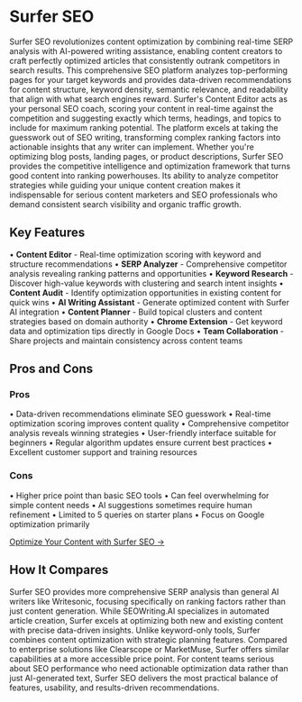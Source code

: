 # Surfer SEO

Surfer SEO revolutionizes content optimization by combining real-time SERP analysis with AI-powered writing assistance, enabling content creators to craft perfectly optimized articles that consistently outrank competitors in search results. This comprehensive SEO platform analyzes top-performing pages for your target keywords and provides data-driven recommendations for content structure, keyword density, semantic relevance, and readability that align with what search engines reward. Surfer's Content Editor acts as your personal SEO coach, scoring your content in real-time against the competition and suggesting exactly which terms, headings, and topics to include for maximum ranking potential. The platform excels at taking the guesswork out of SEO writing, transforming complex ranking factors into actionable insights that any writer can implement. Whether you're optimizing blog posts, landing pages, or product descriptions, Surfer SEO provides the competitive intelligence and optimization framework that turns good content into ranking powerhouses. Its ability to analyze competitor strategies while guiding your unique content creation makes it indispensable for serious content marketers and SEO professionals who demand consistent search visibility and organic traffic growth.

## Key Features

• **Content Editor** - Real-time optimization scoring with keyword and structure recommendations
• **SERP Analyzer** - Comprehensive competitor analysis revealing ranking patterns and opportunities
• **Keyword Research** - Discover high-value keywords with clustering and search intent insights
• **Content Audit** - Identify optimization opportunities in existing content for quick wins
• **AI Writing Assistant** - Generate optimized content with Surfer AI integration
• **Content Planner** - Build topical clusters and content strategies based on domain authority
• **Chrome Extension** - Get keyword data and optimization tips directly in Google Docs
• **Team Collaboration** - Share projects and maintain consistency across content teams

## Pros and Cons

### Pros
• Data-driven recommendations eliminate SEO guesswork
• Real-time optimization scoring improves content quality
• Comprehensive competitor analysis reveals winning strategies
• User-friendly interface suitable for beginners
• Regular algorithm updates ensure current best practices
• Excellent customer support and training resources

### Cons
• Higher price point than basic SEO tools
• Can feel overwhelming for simple content needs
• AI suggestions sometimes require human refinement
• Limited to 5 queries on starter plans
• Focus on Google optimization primarily

[Optimize Your Content with Surfer SEO →](https://surferseo.com)

## How It Compares

Surfer SEO provides more comprehensive SERP analysis than general AI writers like Writesonic, focusing specifically on ranking factors rather than just content generation. While SEOWriting.AI specializes in automated article creation, Surfer excels at optimizing both new and existing content with precise data-driven insights. Unlike keyword-only tools, Surfer combines content optimization with strategic planning features. Compared to enterprise solutions like Clearscope or MarketMuse, Surfer offers similar capabilities at a more accessible price point. For content teams serious about SEO performance who need actionable optimization data rather than just AI-generated text, Surfer SEO delivers the most practical balance of features, usability, and results-driven recommendations.